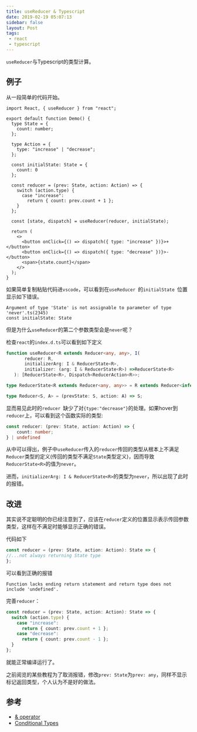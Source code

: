 ```yaml
---
title: useReducer & Typescript
date: 2019-02-19 05:07:13
sidebar: false
layout: Post
tags:
 - react
 - typescript
---
```


`useReducer`与Typescript的类型计算。

<!-- more -->

## 例子

从一段简单的代码开始。

```tsx
import React, { useReducer } from "react";

export default function Demo() {
  type State = {
    count: number;
  };

  type Action = {
    type: "increase" | "decrease";
  };

  const initialState: State = {
    count: 0
  };

  const reducer = (prev: State, action: Action) => {
    switch (action.type) {
      case "increase":
        return { count: prev.count + 1 };
    }
  };

  const [state, dispatch] = useReducer(reducer, initialState);

  return (
    <>
      <button onClick={() => dispatch({ type: "increase" })}>+</button>
      <button onClick={() => dispatch({ type: "decrease" })}>-</button>
      <span>{state.count}</span>
    </>
  );
}
```

如果简单复制粘贴代码进`vscode`，可以看到在`useReducer `的`initialState `位置显示如下错误。

```
Argument of type 'State' is not assignable to parameter of type 'never'.ts(2345)
const initialState: State
```

但是为什么`useReducer`的第二个参数类型会是`never`呢？

检查`react`的`index.d.ts`可以看到如下定义

```ts
function useReducer<R extends Reducer<any, any>, I(
       reducer: R,
       initializerArg: I & ReducerState<R>,
       initializer: (arg: I & ReducerState<R>) =>ReducerState<R>
   ): [ReducerState<R>, Dispatch<ReducerAction<R>>;

type ReducerState<R extends Reducer<any, any>> = R extends Reducer<infer S, any> ? S : never;

type Reducer<S, A> = (prevState: S, action: A) => S;
```

显而易见此时的`reducer `缺少了对`{type:"decrease"}`的处理。如果hover到`reducer`上，可以看到这个函数实际的类型:

```ts
const reducer: (prev: State, action: Action) => {
    count: number;
} | undefined
```

从中可以得出，例子中`useReducer`传入的`reducer`传回的类型从根本上不满足`Reducer`类型的定义(传回的类型不满足`State`类型定义)，因而导致`ReducerState<R>`的值为`never`。

进而，`initializerArg: I & ReducerState<R>`的类型为`never`，所以出现了此时的报错。


## 改进

其实说不定聪明的你已经注意到了，应该在`reducer`定义的位置显示表示传回参数类型，这样在不满足时能够显示正确的错误。

代码如下

```ts
const reducer = (prev: State, action: Action): State => {
//...not always returning State type
};
```

可以看到正确的报错

```
Function lacks ending return statement and return type does not include 'undefined'.
```

完善`reducer`：

```ts
const reducer = (prev: State, action: Action): State => {
  switch (action.type) {
    case "increase":
      return { count: prev.count + 1 };
    case "decrease":
      return { count: prev.count - 1 };
  }
};
```

就能正常编译运行了。


之前阅览的某些教程为了取消报错，修改`prev: State`为`prev: any`，同样不显示标记返回类型，个人认为不是好的做法。


## 参考

+ [& operator](https://www.typescriptlang.org/docs/handbook/advanced-types.html)
+ [Conditional Types](https://www.typescriptlang.org/docs/handbook/release-notes/typescript-2-8.html)